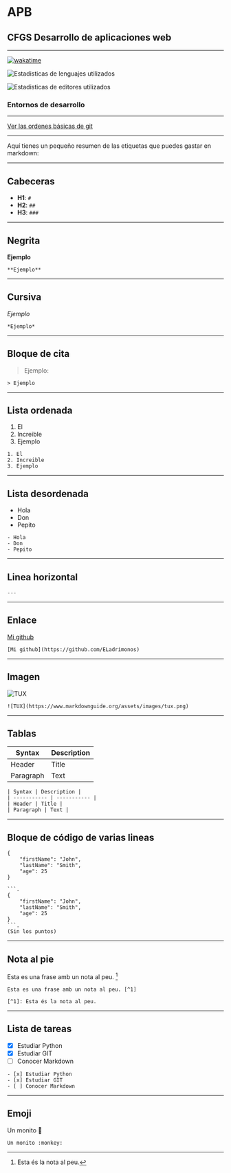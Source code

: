# APB


## CFGS Desarrollo de aplicaciones web

---
[![wakatime](https://wakatime.com/badge/github/ELadrimonos/ELadrimonos.svg)](https://wakatime.com/badge/github/ELadrimonos/ELadrimonos)

![Estadisticas de lenguajes utilizados](https://wakatime.com/share/@ELadrimonos/a0477090-392b-46bd-a95a-c0e55fb75dc7.svg)


![Estadisticas de editores utilizados](https://wakatime.com/share/@ELadrimonos/6fbe5b7c-9116-4b21-b2d9-4e85a8b957bd.svg)

### Entornos de desarrollo

---
[Ver las ordenes básicas de git](git.md)

---
Aquí tienes un pequeño resumen de las etiquetas que puedes gastar en markdown:

---
## Cabeceras
- **H1**: `#`
- **H2**: `##`
- **H3**: `###`

---
## Negrita
**Ejemplo**

`**Ejemplo**`

---
## Cursiva
*Ejemplo*

`*Ejemplo*`

---
## Bloque de cita
> Ejemplo:

`> Ejemplo`

---

## Lista ordenada
1. El
2. Increible
3. Ejemplo

```
1. El
2. Increible
3. Ejemplo
```

---
## Lista desordenada
- Hola
- Don
- Pepito
```
- Hola
- Don
- Pepito
```

---
## Linea horizontal
`---`

---
## Enlace
[Mi github](https://github.com/ELadrimonos)

`[Mi github](https://github.com/ELadrimonos)`

---
## Imagen
![TUX](https://www.markdownguide.org/assets/images/tux.png)

`![TUX](https://www.markdownguide.org/assets/images/tux.png)`

---
## Tablas
| Syntax | Description |
| ----------- | ----------- |
| Header | Title |
| Paragraph | Text |

```
| Syntax | Description |
| ----------- | ----------- |
| Header | Title |
| Paragraph | Text |
```

---
## Bloque de código de varias lineas
```
{ 
    "firstName": "John",
    "lastName": "Smith",
    "age": 25 
}
```

```
```.
{ 
    "firstName": "John",
    "lastName": "Smith",
    "age": 25 
}
```.
(Sin los puntos)
```

---
## Nota al pie

Esta es una frase amb un nota al peu. [^1]
```
Esta es una frase amb un nota al peu. [^1]

[^1]: Esta és la nota al peu.
```
[^1]: Esta és la nota al peu.

---
## Lista de tareas

- [x] Estudiar Python
- [x] Estudiar GIT
- [ ] Conocer Markdown
```
- [x] Estudiar Python
- [x] Estudiar GIT
- [ ] Conocer Markdown
```

---
## Emoji

Un monito :monkey:

`Un monito :monkey:`
